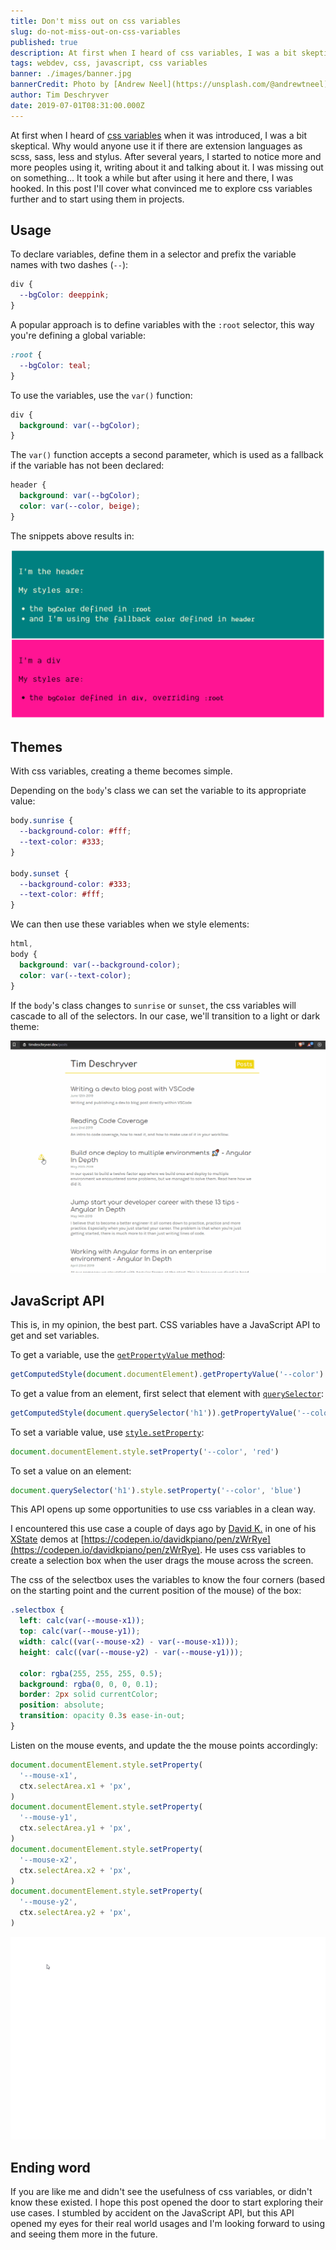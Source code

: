 ```yaml
---
title: Don't miss out on css variables
slug: do-not-miss-out-on-css-variables
published: true
description: At first when I heard of css variables, I was a bit skeptical. Why would anyone use it if there are extension languages as scss, sass, less and stylus. After several years, I stated to notice more and more peoples using it, writing about it and talking about it. I was missing out on something... After a while of using it, I was hooked.
tags: webdev, css, javascript, css variables
banner: ./images/banner.jpg
bannerCredit: Photo by [Andrew Neel](https://unsplash.com/@andrewtneel) on [Unsplash](https://unsplash.com)
author: Tim Deschryver
date: 2019-07-01T08:31:00.000Z
---
```


At first when I heard of [css variables](https://www.w3.org/TR/css-variables/) when it was introduced, I was a bit skeptical. Why would anyone use it if there are extension languages as scss, sass, less and stylus. After several years, I started to notice more and more peoples using it, writing about it and talking about it. I was missing out on something... It took a while but after using it here and there, I was hooked. In this post I'll cover what convinced me to explore css variables further and to start using them in projects.

## Usage

To declare variables, define them in a selector and prefix the variable names with two dashes (`--`):

```css
div {
  --bgColor: deeppink;
}
```

A popular approach is to define variables with the `:root` selector, this way you're defining a global variable:

```css
:root {
  --bgColor: teal;
}
```

To use the variables, use the `var()` function:

```css
div {
  background: var(--bgColor);
}
```

The `var()` function accepts a second parameter, which is used as a fallback if the variable has not been declared:

```css
header {
  background: var(--bgColor);
  color: var(--color, beige);
}
```

The snippets above results in:

![Image showing the results of the code snippets](./images/0.png)

## Themes

With css variables, creating a theme becomes simple.

Depending on the `body`'s class we can set the variable to its appropriate value:

```css
body.sunrise {
  --background-color: #fff;
  --text-color: #333;
}

body.sunset {
  --background-color: #333;
  --text-color: #fff;
}
```

We can then use these variables when we style elements:

```css
html,
body {
  background: var(--background-color);
  color: var(--text-color);
}
```

If the `body`'s class changes to `sunrise` or `sunset`, the css variables will cascade to all of the selectors.
In our case, we'll transition to a light or dark theme:

![GIF showing a dark and light theme](./images/1.gif)

## JavaScript API

This is, in my opinion, the best part. CSS variables have a JavaScript API to get and set variables.

To get a variable, use the [`getPropertyValue` method](https://developer.mozilla.org/en-US/docs/Web/API/CSSStyleDeclaration/getPropertyValue):

```js
getComputedStyle(document.documentElement).getPropertyValue('--color')
```

To get a value from an element, first select that element with [`querySelector`](https://developer.mozilla.org/en-US/docs/Web/API/Document/querySelector):

```js
getComputedStyle(document.querySelector('h1')).getPropertyValue('--color')
```

To set a variable value, use [`style.setProperty`](https://developer.mozilla.org/en-US/docs/Web/API/CSSStyleDeclaration/setProperty):

```js
document.documentElement.style.setProperty('--color', 'red')
```

To set a value on an element:

```js
document.querySelector('h1').style.setProperty('--color', 'blue')
```

This API opens up some opportunities to use css variables in a clean way.

I encountered this use case a couple of days ago by [David K.](https://twitter.com/DavidKPiano) in one of his [XState](https://xstate.js.org) demos at [https://codepen.io/davidkpiano/pen/zWrRye](https://codepen.io/davidkpiano/pen/zWrRye). He uses css variables to create a selection box when the user drags the mouse across the screen.

The css of the selectbox uses the variables to know the four corners (based on the starting point and the current position of the mouse) of the box:

```css
.selectbox {
  left: calc(var(--mouse-x1));
  top: calc(var(--mouse-y1));
  width: calc((var(--mouse-x2) - var(--mouse-x1)));
  height: calc((var(--mouse-y2) - var(--mouse-y1)));

  color: rgba(255, 255, 255, 0.5);
  background: rgba(0, 0, 0, 0.1);
  border: 2px solid currentColor;
  position: absolute;
  transition: opacity 0.3s ease-in-out;
}
```

Listen on the mouse events, and update the the mouse points accordingly:

```js
document.documentElement.style.setProperty(
  '--mouse-x1',
  ctx.selectArea.x1 + 'px',
)
document.documentElement.style.setProperty(
  '--mouse-y1',
  ctx.selectArea.y1 + 'px',
)
document.documentElement.style.setProperty(
  '--mouse-x2',
  ctx.selectArea.x2 + 'px',
)
document.documentElement.style.setProperty(
  '--mouse-y2',
  ctx.selectArea.y2 + 'px',
)
```

![GIF showing a drag panel](./images/2.gif)

## Ending word

If you are like me and didn't see the usefulness of css variables, or didn't know these existed.
I hope this post opened the door to start exploring their use cases.
I stumbled by accident on the JavaScript API, but this API opened my eyes for their real world usages and I'm looking forward to using and seeing them more in the future.

